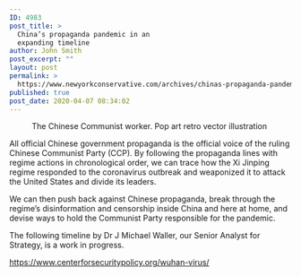 ```yaml
---
ID: 4983
post_title: >
  China’s propaganda pandemic in an
  expanding timeline
author: John Smith
post_excerpt: ""
layout: post
permalink: >
  https://www.newyorkconservative.com/archives/chinas-propaganda-pandemic-in-an-expanding-timeline/
published: true
post_date: 2020-04-07 08:34:02
---
```

<!-- wp:image {"id":4984,"sizeSlug":"large"} -->
<figure class="wp-block-image size-large"><img src="https://www.newyorkconservative.com/wp-content/uploads/2020/04/China.jpg" alt="" class="wp-image-4984"/><figcaption>The Chinese Communist worker. Pop art retro vector illustration</figcaption></figure>
<!-- /wp:image -->

<!-- wp:paragraph -->
<p>All official Chinese government propaganda is the official voice of 
the ruling Chinese Communist Party (CCP). By following the propaganda 
lines with regime actions in chronological order, we can trace how the 
Xi Jinping regime responded to the coronavirus outbreak and weaponized 
it to attack the United States and divide its leaders.</p>
<!-- /wp:paragraph -->

<!-- wp:paragraph -->
<p>We can then push back against Chinese propaganda, break through the 
regime’s disinformation and censorship inside China and here at home, 
and devise ways to hold the Communist Party responsible for the 
pandemic.</p>
<!-- /wp:paragraph -->

<!-- wp:paragraph -->
<p>The following timeline by Dr J Michael Waller, our Senior Analyst for Strategy, is a work in progress.</p>
<!-- /wp:paragraph -->

<!-- wp:paragraph -->
<p><a href="https://www.centerforsecuritypolicy.org/wuhan-virus/">https://www.centerforsecuritypolicy.org/wuhan-virus/</a></p>
<!-- /wp:paragraph -->
